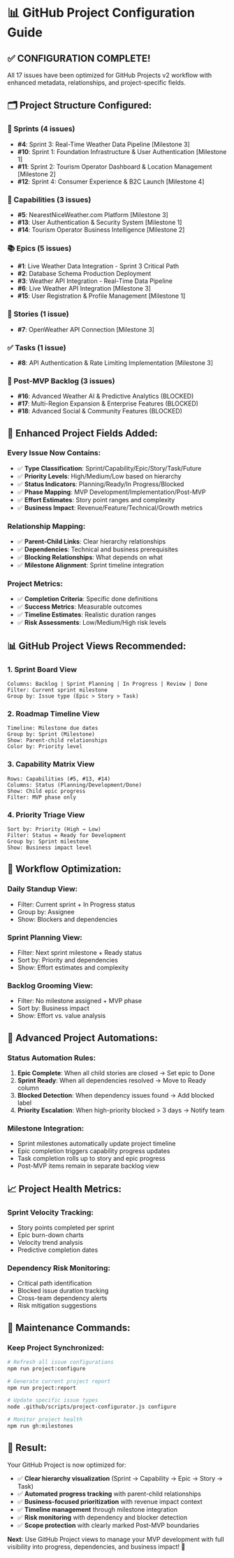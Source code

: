 # 📊 GitHub Project Configuration Guide

## ✅ **CONFIGURATION COMPLETE!**

All 17 issues have been optimized for GitHub Projects v2 workflow with enhanced metadata, relationships, and project-specific fields.

## 🗂️ **Project Structure Configured:**

### **🏃 Sprints (4 issues)**
- **#4**: Sprint 3: Real-Time Weather Data Pipeline [Milestone 3]
- **#10**: Sprint 1: Foundation Infrastructure & User Authentication [Milestone 1]
- **#11**: Sprint 2: Tourism Operator Dashboard & Location Management [Milestone 2]
- **#12**: Sprint 4: Consumer Experience & B2C Launch [Milestone 4]

### **🎯 Capabilities (3 issues)**
- **#5**: NearestNiceWeather.com Platform [Milestone 3]
- **#13**: User Authentication & Security System [Milestone 1]
- **#14**: Tourism Operator Business Intelligence [Milestone 2]

### **📚 Epics (5 issues)**
- **#1**: Live Weather Data Integration - Sprint 3 Critical Path
- **#2**: Database Schema Production Deployment
- **#3**: Weather API Integration - Real-Time Data Pipeline
- **#6**: Live Weather API Integration [Milestone 3]
- **#15**: User Registration & Profile Management [Milestone 1]

### **📖 Stories (1 issue)**
- **#7**: OpenWeather API Connection [Milestone 3]

### **✅ Tasks (1 issue)**
- **#8**: API Authentication & Rate Limiting Implementation [Milestone 3]

### **🚫 Post-MVP Backlog (3 issues)**
- **#16**: Advanced Weather AI & Predictive Analytics (BLOCKED)
- **#17**: Multi-Region Expansion & Enterprise Features (BLOCKED)
- **#18**: Advanced Social & Community Features (BLOCKED)

## 🔧 **Enhanced Project Fields Added:**

### **Every Issue Now Contains:**
- ✅ **Type Classification**: Sprint/Capability/Epic/Story/Task/Future
- ✅ **Priority Levels**: High/Medium/Low based on hierarchy
- ✅ **Status Indicators**: Planning/Ready/In Progress/Blocked
- ✅ **Phase Mapping**: MVP Development/Implementation/Post-MVP
- ✅ **Effort Estimates**: Story point ranges and complexity
- ✅ **Business Impact**: Revenue/Feature/Technical/Growth metrics

### **Relationship Mapping:**
- ✅ **Parent-Child Links**: Clear hierarchy relationships
- ✅ **Dependencies**: Technical and business prerequisites
- ✅ **Blocking Relationships**: What depends on what
- ✅ **Milestone Alignment**: Sprint timeline integration

### **Project Metrics:**
- ✅ **Completion Criteria**: Specific done definitions
- ✅ **Success Metrics**: Measurable outcomes
- ✅ **Timeline Estimates**: Realistic duration ranges
- ✅ **Risk Assessments**: Low/Medium/High risk levels

## 📊 **GitHub Project Views Recommended:**

### **1. Sprint Board View**
```
Columns: Backlog | Sprint Planning | In Progress | Review | Done
Filter: Current sprint milestone
Group by: Issue type (Epic > Story > Task)
```

### **2. Roadmap Timeline View**
```
Timeline: Milestone due dates
Group by: Sprint (Milestone)
Show: Parent-child relationships
Color by: Priority level
```

### **3. Capability Matrix View**
```
Rows: Capabilities (#5, #13, #14)
Columns: Status (Planning/Development/Done)
Show: Child epic progress
Filter: MVP phase only
```

### **4. Priority Triage View**
```
Sort by: Priority (High → Low)
Filter: Status = Ready for Development
Group by: Sprint milestone
Show: Business impact level
```

## 🎯 **Workflow Optimization:**

### **Daily Standup View:**
- Filter: Current sprint + In Progress status
- Group by: Assignee
- Show: Blockers and dependencies

### **Sprint Planning View:**
- Filter: Next sprint milestone + Ready status
- Sort by: Priority and dependencies
- Show: Effort estimates and complexity

### **Backlog Grooming View:**
- Filter: No milestone assigned + MVP phase
- Sort by: Business impact
- Show: Effort vs. value analysis

## 🚀 **Advanced Project Automations:**

### **Status Automation Rules:**
1. **Epic Complete**: When all child stories are closed → Set epic to Done
2. **Sprint Ready**: When all dependencies resolved → Move to Ready column
3. **Blocked Detection**: When dependency issues found → Add blocked label
4. **Priority Escalation**: When high-priority blocked > 3 days → Notify team

### **Milestone Integration:**
- Sprint milestones automatically update project timeline
- Epic completion triggers capability progress updates
- Task completion rolls up to story and epic progress
- Post-MVP items remain in separate backlog view

## 📈 **Project Health Metrics:**

### **Sprint Velocity Tracking:**
- Story points completed per sprint
- Epic burn-down charts
- Velocity trend analysis
- Predictive completion dates

### **Dependency Risk Monitoring:**
- Critical path identification
- Blocked issue duration tracking
- Cross-team dependency alerts
- Risk mitigation suggestions

## 🔄 **Maintenance Commands:**

### **Keep Project Synchronized:**
```bash
# Refresh all issue configurations
npm run project:configure

# Generate current project report
npm run project:report

# Update specific issue types
node .github/scripts/project-configurator.js configure

# Monitor project health
npm run gh:milestones
```

## 🎉 **Result:**

Your GitHub Project is now optimized for:
- ✅ **Clear hierarchy visualization** (Sprint → Capability → Epic → Story → Task)
- ✅ **Automated progress tracking** with parent-child relationships
- ✅ **Business-focused prioritization** with revenue impact context
- ✅ **Timeline management** through milestone integration
- ✅ **Risk monitoring** with dependency and blocker detection
- ✅ **Scope protection** with clearly marked Post-MVP boundaries

**Next**: Use GitHub Project views to manage your MVP development with full visibility into progress, dependencies, and business impact! 🚀
